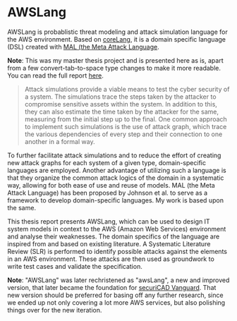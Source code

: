 # AWSLang

AWSLang is probablistic threat modeling and attack simulation language for the AWS environment. Based on [coreLang](https://github.com/pontusj101/coreLang), it is a domain specific language (DSL) created with [MAL (the Meta Attack Language](https://github.com/pontusj101/MAL).

**Note**: This was my master thesis project and is presented here as is, apart from a few convert-tab-to-space type changes to make it more readable. You can read the full report [here](https://kth.diva-portal.org/smash/record.jsf?dswid=-6474&pid=diva2%3A1330746&c=3&searchType=SIMPLE&language=en&query=AWSLang&af=%5B%5D&aq=%5B%5B%5D%5D&aq2=%5B%5B%5D%5D&aqe=%5B%5D&noOfRows=50&sortOrder=author_sort_asc&sortOrder2=title_sort_asc&onlyFullText=false&sf=all). 

> Attack simulations provide a viable means to test the cyber security of a system. The simulations trace the steps taken by the attacker to compromise sensitive assets within the system. In addition to this, they can also estimate the time taken by the attacker for the same, measuring from the initial step up to the final. One common approach to implement such simulations is the use of attack graph, which trace the various dependencies of every step and their connection to one another in a formal way.

To further facilitate attack simulations and to reduce the effort of creating new attack graphs for each system of a given type, domain-specific languages are employed. Another advantage of utilizing such a language is that they organize the common attack logics of the domain in a systematic way, allowing for both ease of use and reuse of models. MAL (the Meta Attack Language) has been proposed by Johnson et al. to serve as a framework to develop domain-specific languages. My work is based upon the same.

This thesis report presents AWSLang, which can be used to design IT system models in context to the AWS (Amazon Web Services) environment and analyse their weaknesses. The domain specifics of the language are inspired from and based on existing literature. A Systematic Literature Review (SLR) is performed to identify possible attacks against the elements in an AWS environment. These attacks are then used as groundwork to write test cases and validate the specification.

**Note**: "AWSLang" was later rechristened as "awsLang", a new and improved version, that later became the foundation for [securiCAD Vanguard](https://foreseeti.com/securicad-vanguard-for-aws/). That new version should be preferred for basing off any further research, since we ended up not only covering a lot more AWS services, but also polishing things over for the new iteration.

